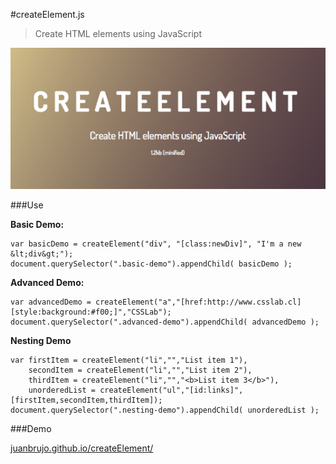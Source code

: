 #createElement.js

> Create HTML elements using JavaScript

![](https://raw.githubusercontent.com/juanbrujo/createElement/master/demo/images/createElement.png)

###Use

**Basic Demo:**
```
var basicDemo = createElement("div", "[class:newDiv]", "I'm a new &lt;div&gt;");
document.querySelector(".basic-demo").appendChild( basicDemo );
```

**Advanced Demo:**
```
var advancedDemo = createElement("a","[href:http://www.csslab.cl][style:background:#f00;]","CSSLab");
document.querySelector(".advanced-demo").appendChild( advancedDemo );
```

**Nesting Demo**
```
var firstItem = createElement("li","","List item 1"),
    secondItem = createElement("li","","List item 2"),
    thirdItem = createElement("li","","<b>List item 3</b>"),
    unorderedList = createElement("ul","[id:links]",[firstItem,secondItem,thirdItem]);
document.querySelector(".nesting-demo").appendChild( unorderedList );
```

###Demo

[juanbrujo.github.io/createElement/](http://juanbrujo.github.io/createElement/)